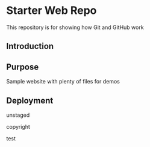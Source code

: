 # Starter Web Repo

This repository is for showing how Git and GitHub work

## Introduction

## Purpose

Sample website with plenty of files for demos

## Deployment

unstaged

copyright

test
